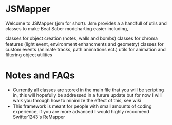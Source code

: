 # JSMapper

Welcome to JSMapper (jsm for short).  Jsm provides a
a handfull of utils and classes to make Beat Saber modcharting easier including,

classes for object creation (notes, walls and bombs)
classes for chroma features (light event, environment enhancments and geometry)
classes for custom events (animate tracks, path animations ect.)
utils for animation 
and filtering object utilities

# Notes and FAQs
* Currently all classes are stored in the main file that you will be scripting in, this will hopefully be addressed in a furure update but for now I will walk you through how to minimize the effect of this, see wiki
* This framework is meant for people with small amounts of coding experience, if you are more advanced I would highly reccomend Swifter1243's ReMapper
